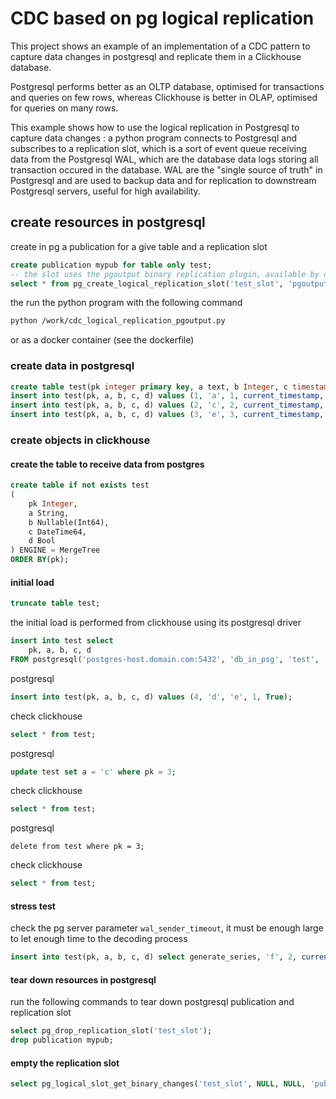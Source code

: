 # CDC based on pg logical replication

This project shows an example of an implementation of a CDC pattern to capture data changes in postgresql and replicate them in a Clickhouse database.

Postgresql performs better as an OLTP database, optimised for transactions and queries on few rows, whereas Clickhouse is better in OLAP, optimised for queries on many rows.

This example shows how to use the logical replication in Postgresql to capture data changes : a python program connects to Postgresql and subscribes to a replication slot, which is a sort of event queue receiving data from the Postgresql WAL, which are the database data logs storing all transaction occured in the database. WAL are the "single source of truth" in Postgresql and are used to backup data and for replication to downstream Postgresql servers, useful for high availability.

## create resources in postgresql

create in pg a publication for a give table and a replication slot

```sql
create publication mypub for table only test;
-- the slot uses the pgoutput binary replication plugin, available by default in pg
select * from pg_create_logical_replication_slot('test_slot', 'pgoutput');
```

the run the python program with the following command

```bash
python /work/cdc_logical_replication_pgoutput.py
```

or as a docker container (see the dockerfile)

### create data in postgresql

```sql
create table test(pk integer primary key, a text, b Integer, c timestamp without time zone DEFAULT now(), d boolean);
insert into test(pk, a, b, c, d) values (1, 'a', 1, current_timestamp, True);
insert into test(pk, a, b, c, d) values (2, 'c', 2, current_timestamp, True);
insert into test(pk, a, b, c, d) values (3, 'e', 3, current_timestamp, True);
```

### create objects in clickhouse

#### create the table to receive data from postgres

```sql
create table if not exists test
(
    pk Integer,
    a String,
    b Nullable(Int64),
    c DateTime64,
    d Bool
) ENGINE = MergeTree
ORDER BY(pk);
```

#### initial load

```sql
truncate table test;
```

the initial load is performed from clickhouse using its postgresql driver

```sql
insert into test select
    pk, a, b, c, d
FROM postgresql('postgres-host.domain.com:5432', 'db_in_psg', 'test', 'clickhouse_user', 'ClickHouse_123', 'schema');

```

postgresql

```sql
insert into test(pk, a, b, c, d) values (4, 'd', 'e', 1, True);
```

check clickhouse

```sql
select * from test;
```

postgresql

```sql
update test set a = 'c' where pk = 3;
```

check clickhouse

```sql
select * from test;
```

postgresql

```
delete from test where pk = 3;
```

check clickhouse

```sql
select * from test;
```
#### stress test

check the pg server parameter `wal_sender_timeout`, it must be enough large to let enough time to the decoding process

```sql
insert into test(pk, a, b, c, d) select generate_series, 'f', 2, current_timestamp, False from generate_series(1000, 2000);
```

#### tear down resources in postgresql

run the following commands to tear down postgresql publication and replication slot

```sql
select pg_drop_replication_slot('test_slot');
drop publication mypub;
```

#### empty the replication slot

```sql
select pg_logical_slot_get_binary_changes('test_slot', NULL, NULL, 'publication_names', 'mypub', 'proto_version', '1');
```